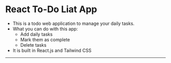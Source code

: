 # React To-Do Liat App

- This is a todo web application to manage your daily tasks.
- What you can do with this app:
    - Add daily tasks
    - Mark them as complete 
    - Delete tasks 
- It is built in React.js and Tailwind CSS
***
